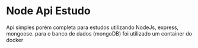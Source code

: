 # Node Api Estudo

Api simples porém completa para estudos utilizando NodeJs, express, mongoose. para o banco de dados (mongoDB) foi utilizado um container do docker 
